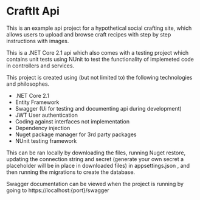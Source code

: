 # CraftIt Api

This is an example api project for a hypothetical social crafting site, which allows users to upload and browse craft recipes with step by step instructions with images.

This is a .NET Core 2.1 api which also comes with a testing project which contains unit tests using NUnit to test the functionality of implemeted code in controllers and services.

This project is created using (but not limited to) the following technologies and philosophes.

* .NET Core 2.1
* Entity Framework 
* Swagger (Ui for testing and documenting api during development)
* JWT User authentication
* Coding against interfaces not implementation
* Dependency injection
* Nuget package manager for 3rd party packages
* NUnit testing framework


This can be ran locally by downloading the files, running Nuget restore, updating the connection string and secret (generate your own secret a placeholder will be in place in downloaded files) in appsettings.json , and then running the migrations to create the database.

Swagger documentation can be viewed when the project is running by going to https://localhost:{port}/swagger